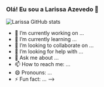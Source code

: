 ### Olá! Eu sou a Larissa Azevedo 👋

![Larissa GitHub stats](https://github-readme-stats.vercel.app/api?username=Larissa08120813&show_icons=true&theme=dracula&count_private=true)

- 🔭 I’m currently working on ...
- 🌱 I’m currently learning ...
- 👯 I’m looking to collaborate on ...
- 🤔 I’m looking for help with ...
- 💬 Ask me about ...
- 📫 How to reach me: ...
- 😄 Pronouns: ...
- ⚡ Fun fact: ...
-->

